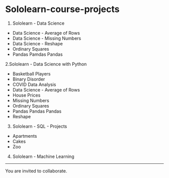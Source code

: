 # Sololearn-course-projects

1. Sololearn - Data Science
- Data Science - Average of Rows
- Data Science - Missing Numbers
- Data Science - Reshape
- Ordinary Squares
- Pandas Pamdas Pandas

2.Sololearn - Data Science with Python
- Basketball Players
- Binary Disorder
- COVID Data Analysis
- Data Science - Average of Rows
- House Prices
- Missing Numbers
- Ordinary Squares
- Pandas Pandas Pandas
- Reshape

3. Sololearn - SQL - Projects
-	Apartments
-	Cakes
-	Zoo

4. Sololearn - Machine Learning


---

You are invited to collaborate.
